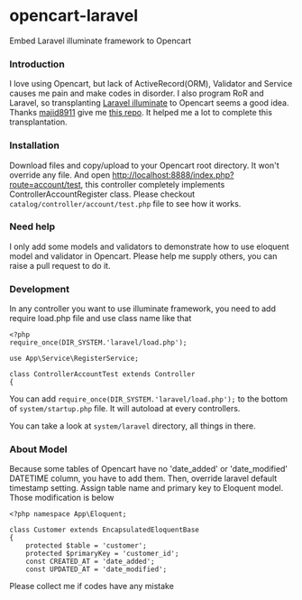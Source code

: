 opencart-laravel
=================

Embed Laravel illuminate framework to Opencart

### Introduction 
I love using Opencart, but lack of ActiveRecord(ORM), Validator and Service causes me pain and make codes in disorder. I also program RoR and Laravel, so transplanting [Laravel illuminate](https://github.com/laravel/framework) to Opencart seems a good idea.
Thanks [majid8911](http://stackoverflow.com/users/1695427/majid8911) give me [this repo](https://github.com/mattstauffer/IlluminateNonLaravel). It helped me a lot to complete this transplantation.

### Installation
Download files and copy/upload to your Opencart root directory. It won't override any file. And open [http://localhost:8888/index.php?route=account/test](http://localhost:8888/index.php?route=account/test), this controller completely implements ControllerAccountRegister class.  Please checkout `catalog/controller/account/test.php` file to see how it works.

### Need help
I only add some models and validators to demonstrate how to use eloquent model and validator in Opencart. Please help me supply others, you can raise a pull request to do it.

### Development
In any controller you want to use illuminate framework, you need to add require load.php file and use class name like that

```
<?php
require_once(DIR_SYSTEM.'laravel/load.php');

use App\Service\RegisterService;

class ControllerAccountTest extends Controller
{
```

You can add `require_once(DIR_SYSTEM.'laravel/load.php');` to the bottom of `system/startup.php` file. It will autoload at every controllers.

You can take a look at `system/laravel` directory, all things in there.

### About Model
Because some tables of Opencart have no 'date_added' or 'date_modified' DATETIME column, you have to add them. Then, override laravel default timestamp setting.
Assign table name and primary key to Eloquent model.
Those modification is below
```
<?php namespace App\Eloquent;

class Customer extends EncapsulatedEloquentBase
{
	protected $table = 'customer';
	protected $primaryKey = 'customer_id';
	const CREATED_AT = 'date_added';
	const UPDATED_AT = 'date_modified';
```

Please collect me if codes have any mistake
